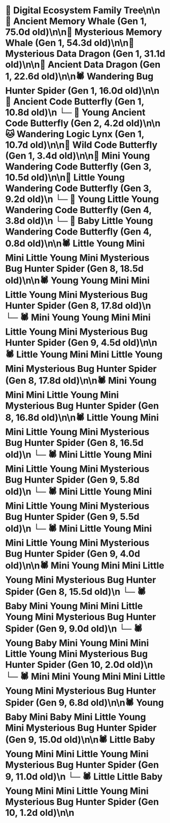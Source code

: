 # 🌳 Digital Ecosystem Family Tree\n\n🐋 Ancient Memory Whale (Gen 1, 75.0d old)\n\n🐋 Mysterious Memory Whale (Gen 1, 54.3d old)\n\n🐉 Mysterious Data Dragon (Gen 1, 31.1d old)\n\n🐉 Ancient Data Dragon (Gen 1, 22.6d old)\n\n🕷️ Wandering Bug Hunter Spider (Gen 1, 16.0d old)\n\n🦋 Ancient Code Butterfly (Gen 1, 10.8d old)\n  └─ 🦋 Young Ancient Code Butterfly (Gen 2, 4.2d old)\n\n🐱 Wandering Logic Lynx (Gen 1, 10.7d old)\n\n🦋 Wild Code Butterfly (Gen 1, 3.4d old)\n\n🦋 Mini Young Wandering Code Butterfly (Gen 3, 10.5d old)\n\n🦋 Little Young Wandering Code Butterfly (Gen 3, 9.2d old)\n  └─ 🦋 Young Little Young Wandering Code Butterfly (Gen 4, 3.8d old)\n  └─ 🦋 Baby Little Young Wandering Code Butterfly (Gen 4, 0.8d old)\n\n🕷️ Little Young Mini Mini Little Young Mini Mysterious Bug Hunter Spider (Gen 8, 18.5d old)\n\n🕷️ Young Young Mini Mini Little Young Mini Mysterious Bug Hunter Spider (Gen 8, 17.8d old)\n  └─ 🕷️ Mini Young Young Mini Mini Little Young Mini Mysterious Bug Hunter Spider (Gen 9, 4.5d old)\n\n🕷️ Little Young Mini Mini Little Young Mini Mysterious Bug Hunter Spider (Gen 8, 17.8d old)\n\n🕷️ Mini Young Mini Mini Little Young Mini Mysterious Bug Hunter Spider (Gen 8, 16.8d old)\n\n🕷️ Little Young Mini Mini Little Young Mini Mysterious Bug Hunter Spider (Gen 8, 16.5d old)\n  └─ 🕷️ Mini Little Young Mini Mini Little Young Mini Mysterious Bug Hunter Spider (Gen 9, 5.8d old)\n  └─ 🕷️ Mini Little Young Mini Mini Little Young Mini Mysterious Bug Hunter Spider (Gen 9, 5.5d old)\n  └─ 🕷️ Mini Little Young Mini Mini Little Young Mini Mysterious Bug Hunter Spider (Gen 9, 4.0d old)\n\n🕷️ Mini Young Mini Mini Little Young Mini Mysterious Bug Hunter Spider (Gen 8, 15.5d old)\n  └─ 🕷️ Baby Mini Young Mini Mini Little Young Mini Mysterious Bug Hunter Spider (Gen 9, 9.0d old)\n    └─ 🕷️ Young Baby Mini Young Mini Mini Little Young Mini Mysterious Bug Hunter Spider (Gen 10, 2.0d old)\n  └─ 🕷️ Mini Mini Young Mini Mini Little Young Mini Mysterious Bug Hunter Spider (Gen 9, 6.8d old)\n\n🕷️ Young Baby Mini Baby Mini Little Young Mini Mysterious Bug Hunter Spider (Gen 9, 15.0d old)\n\n🕷️ Little Baby Young Mini Mini Little Young Mini Mysterious Bug Hunter Spider (Gen 9, 11.0d old)\n  └─ 🕷️ Little Little Baby Young Mini Mini Little Young Mini Mysterious Bug Hunter Spider (Gen 10, 1.2d old)\n\n